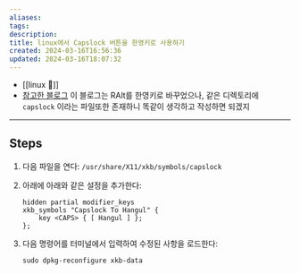 ```yaml
---
aliases: 
tags: 
description:
title: linux에서 Capslock 버튼을 한영키로 사용하기
created: 2024-03-16T16:56:36
updated: 2024-03-16T18:07:32
---
```

- [[linux 🐧]]
- [참고한 블로그](https://ieworld.tistory.com/4) 이 블로그는 RAlt를 한영키로 바꾸었으나, 같은 디렉토리에 `capslock` 이라는 파일또한 존재하니 똑같이 생각하고 작성하면 되겠지
---

## Steps

1. 다음 파일을 연다: `/usr/share/X11/xkb/symbols/capslock`
2. 아래에 아래와 같은 설정을 추가한다:

	```
	hidden partial modifier_keys
	xkb_symbols "Capslock To Hangul" {
		key <CAPS> { [ Hangul ] };
	};
	```

3. 다음 명령어를 터미널에서 입력하여 수정된 사항을 로드한다:

	```
	sudo dpkg-reconfigure xkb-data
	```
